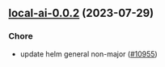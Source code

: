 

## [local-ai-0.0.2](https://github.com/truecharts/charts/compare/local-ai-0.0.1...local-ai-0.0.2) (2023-07-29)

### Chore

- update helm general non-major ([#10955](https://github.com/truecharts/charts/issues/10955))
  
  